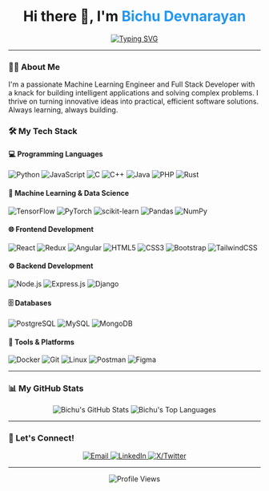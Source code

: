 <h1 align="center">Hi there 👋, I'm <span style="color:#2196F3;">Bichu Devnarayan</span></h1>

<p align="center">
  <a href="https://github.com/Bichu0077">
    <img src="https://readme-typing-svg.herokuapp.com?font=Fira+Code&pause=1000&color=2196F3&center=true&vCenter=true&width=435&lines=Machine+Learning+Engineer;Full+Stack+Developer;AI+Enthusiast;Problem+Solver" alt="Typing SVG" />
  </a>
</p>

---

### 👨‍💻 About Me

I'm a passionate Machine Learning Engineer and Full Stack Developer with a knack for building intelligent applications and solving complex problems. I thrive on turning innovative ideas into practical, efficient software solutions. Always learning, always building.



### 🛠️ My Tech Stack

#### 💻 Programming Languages
![Python](https://img.shields.io/badge/-Python-181717?style=flat&logo=python&logoColor=3776AB)
![JavaScript](https://img.shields.io/badge/-JavaScript-181717?style=flat&logo=javascript&logoColor=F7DF1E)
![C](https://img.shields.io/badge/-C-181717?style=flat&logo=c&logoColor=00599C)
![C++](https://img.shields.io/badge/-C++-181717?style=flat&logo=c%2B%2B&logoColor=00599C)
![Java](https://img.shields.io/badge/-Java-181717?style=flat&logo=java&logoColor=ED8B00)
![PHP](https://img.shields.io/badge/-PHP-181717?style=flat&logo=php&logoColor=777BB4)
![Rust](https://img.shields.io/badge/-Rust-181717?style=flat&logo=rust&logoColor=white)

#### 🧠 Machine Learning & Data Science
![TensorFlow](https://img.shields.io/badge/-TensorFlow-181717?style=flat&logo=tensorflow&logoColor=FF6F00)
![PyTorch](https://img.shields.io/badge/-PyTorch-181717?style=flat&logo=pytorch&logoColor=EE4C2C)
![scikit-learn](https://img.shields.io/badge/-Scikit--Learn-181717?style=flat&logo=scikit-learn&logoColor=F7931E)
![Pandas](https://img.shields.io/badge/-Pandas-181717?style=flat&logo=pandas&logoColor=150458)
![NumPy](https://img.shields.io/badge/-NumPy-181717?style=flat&logo=numpy&logoColor=013243)

#### 🌐 Frontend Development
![React](https://img.shields.io/badge/-React-181717?style=flat&logo=react&logoColor=61DAFB)
![Redux](https://img.shields.io/badge/-Redux-181717?style=flat&logo=redux&logoColor=764ABC)
![Angular](https://img.shields.io/badge/-Angular-181717?style=flat&logo=angular&logoColor=DD0031)
![HTML5](https://img.shields.io/badge/-HTML5-181717?style=flat&logo=html5&logoColor=E34F26)
![CSS3](https://img.shields.io/badge/-CSS3-181717?style=flat&logo=css3&logoColor=1572B6)
![Bootstrap](https://img.shields.io/badge/-Bootstrap-181717?style=flat&logo=bootstrap&logoColor=563D7C)
![TailwindCSS](https://img.shields.io/badge/-TailwindCSS-181717?style=flat&logo=tailwind-css&logoColor=38B2AC)

#### ⚙️ Backend Development
![Node.js](https://img.shields.io/badge/-Node.js-181717?style=flat&logo=node.js&logoColor=339933)
![Express.js](https://img.shields.io/badge/-Express.js-181717?style=flat&logo=express&logoColor=white)
![Django](https://img.shields.io/badge/-Django-181717?style=flat&logo=django&logoColor=092E20)

#### 🗄️ Databases
![PostgreSQL](https://img.shields.io/badge/-PostgreSQL-181717?style=flat&logo=postgresql&logoColor=336791)
![MySQL](https://img.shields.io/badge/-MySQL-181717?style=flat&logo=mysql&logoColor=005C84)
![MongoDB](https://img.shields.io/badge/-MongoDB-181717?style=flat&logo=mongodb&logoColor=47A248)

#### 🧰 Tools & Platforms
![Docker](https://img.shields.io/badge/-Docker-181717?style=flat&logo=docker&logoColor=2496ED)
![Git](https://img.shields.io/badge/-Git-181717?style=flat&logo=git&logoColor=F05032)
![Linux](https://img.shields.io/badge/-Linux-181717?style=flat&logo=linux&logoColor=FCC624)
![Postman](https://img.shields.io/badge/-Postman-181717?style=flat&logo=postman&logoColor=FF6C37)
![Figma](https://img.shields.io/badge/-Figma-181717?style=flat&logo=figma&logoColor=F24E1E)

---

### 📊 My GitHub Stats

<p align="center">
  <img align="center" src="https://github-readme-stats.vercel.app/api?username=Bichu0077&show_icons=true&theme=tokyonight&hide_border=true&include_all_commits=true&count_private=true" alt="Bichu's GitHub Stats" />
  <img align="center" src="https://github-readme-stats.vercel.app/api/top-langs/?username=Bichu0077&layout=compact&theme=tokyonight&hide_border=true" alt="Bichu's Top Languages" />
</p>

---

### 🤝 Let's Connect!

<p align="center">
  <a href="mailto:bichudnarayan@gmail.com">
    <img src="https://img.shields.io/badge/Email-D14836?style=for-the-badge&logo=gmail&logoColor=white" alt="Email"/>
  </a>
  <a href="https://www.linkedin.com/in/bichu-devnarayan-2b9b4b288/">
    <img src="https://img.shields.io/badge/LinkedIn-0077B5?style=for-the-badge&logo=linkedin&logoColor=white" alt="LinkedIn"/>
  </a>
  <a href="https://x.com/BichuDev_2005">
    <img src="https://img.shields.io/badge/X_(formerly_Twitter)-000000?style=for-the-badge&logo=x&logoColor=white" alt="X/Twitter"/>
  </a>
</p>

---

<p align="center">
  <img src="https://komarev.com/ghpvc/?username=Bichu0077&color=blueviolet&style=flat-square&label=Profile+Views" alt="Profile Views" />
</p>
